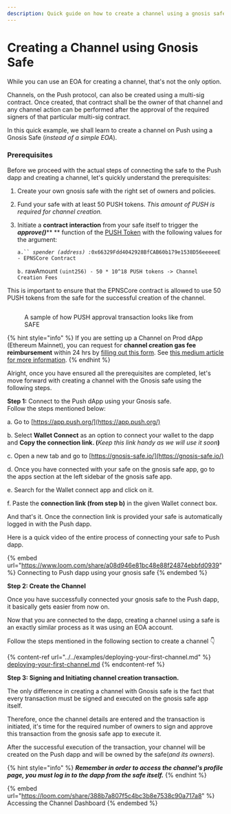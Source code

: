 ```yaml
---
description: Quick guide on how to create a channel using a gnosis safe
---
```


# Creating a Channel using Gnosis Safe

While you can use an EOA for creating a channel, that's not the only option.&#x20;

Channels, on the Push protocol, can also be created using a multi-sig contract. Once created, that contract shall be the owner of that channel and any channel action can be performed after the approval of the required signers of that particular multi-sig contract.

In this quick example, we shall learn to create a channel on Push using a Gnosis Safe (_instead of a simple EOA_).

### Prerequisites

Before we proceed with the actual steps of connecting the safe to the Push dapp and creating a channel, let's quickly understand the prerequisites:

1. Create your own gnosis safe with the right set of owners and policies.
2. Fund your safe with at least 50 PUSH tokens. _This amount of PUSH is required for channel creation._
3.  Initiate a **contract interaction** from your safe itself to trigger the _**approve()**_** ** function of the [PUSH Token](https://etherscan.io/token/0xf418588522d5dd018b425e472991e52ebbeeeeee) with the following values for the argument:

    `a.`` `_`spender (address) :`_`0x66329Fdd4042928BfCAB60b179e1538D56eeeeeE - EPNSCore Contract`

    `b.` rawAmount `(uint256) - 50 * 10^18 PUSH tokens -> Channel Creation Fees`

This is important to ensure that the EPNSCore contract is allowed to use 50 PUSH tokens from the safe for the successful creation of the channel.

<figure><img src="../../../.gitbook/assets/image (2).png" alt=""><figcaption><p>A sample of how PUSH approval transaction looks like from SAFE</p></figcaption></figure>

{% hint style="info" %}
If you are setting up a Channel on Prod dApp (Ethereum Mainnet), you can request for **channel creation gas fee reimbursement** within 24 hrs by [filling out this form](https://docs.google.com/forms/d/e/1FAIpQLScNQ2\_mACRQgyIPsr47woE69\_FOds8aLIGupT20QIEUMfgnQw/viewform). See [this medium article for more information](https://medium.com/ethereum-push-notification-service/calling-all-hobbyist-devs-channel-creation-gas-fee-is-now-refundable-6631ccd01baf).
{% endhint %}

Alright, once you have ensured all the prerequisites are completed, let's move forward with creating a channel with the Gnosis safe using the following steps.

**Step 1:** Connect to the Push dApp using your Gnosis safe. \
Follow the steps mentioned below:

a. Go to [https://app.push.org/](https://app.push.org/)

b. Select **Wallet Connect** as an option to connect your wallet to the dapp and **Copy the connection link. (**_Keep this link handy as we will use it soon_**)**

c. Open a new tab and go to [https://gnosis-safe.io/](https://gnosis-safe.io/)

d. Once you have connected with your safe on the gnosis safe app, go to the apps section at the left sidebar of the gnosis safe app.

e. Search for the Wallet connect app and click on it.

f. Paste the **connection link (**from step b**)** in the given Wallet connect box.

And that's it. Once the connection link is provided your safe is automatically logged in with the Push dapp.

Here is a quick video of the entire process of connecting your safe to Push dapp.

{% embed url="https://www.loom.com/share/a08d946e81bc48e88f24874ebbfd0939" %}
Connecting to Push dapp using your gnosis safe
{% endembed %}

**Step 2: Create the Channel**&#x20;

Once you have successfully connected your gnosis safe to the Push dapp, it basically gets easier from now on.&#x20;

Now that you are connected to the dapp, creating a channel using a safe is an exactly similar process as it was using an EOA account.

Follow the steps mentioned in the following section to create a channel 👇

{% content-ref url="../../examples/deploying-your-first-channel.md" %}
[deploying-your-first-channel.md](../../examples/deploying-your-first-channel.md)
{% endcontent-ref %}

**Step 3: Signing and Initiating channel creation transaction.**

The only difference in creating a channel with Gnosis safe is the fact that every transaction must be signed and executed on the gnosis safe app itself.

Therefore, once the channel details are entered and the transaction is initiated, it's time for the required number of owners to sign and approve this transaction from the gnosis safe app to execute it.

After the successful execution of the transaction, your channel will be created on the Push dapp and will be owned by the safe(_and its owners_).

{% hint style="info" %}
_**Remember in order to access the channel's profile page,  you must log in to the dapp from the safe itself.**_
{% endhint %}

{% embed url="https://loom.com/share/388b7a807f5c4bc3b8e7538c90a717a8" %}
Accessing the Channel Dashboard
{% endembed %}
